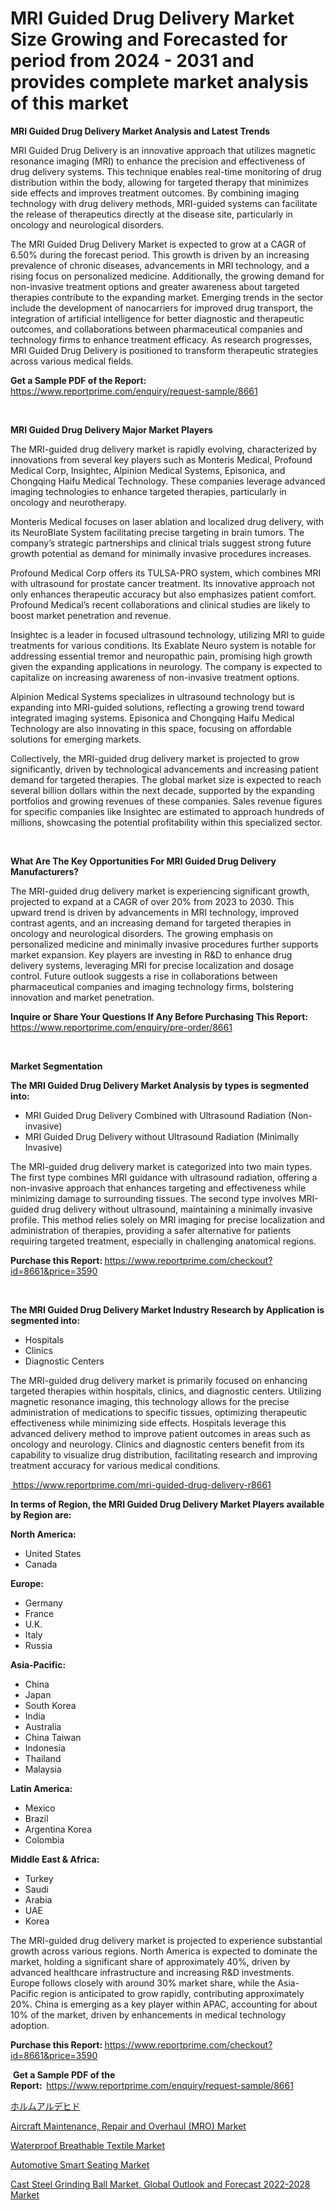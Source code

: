 <p><h1>MRI Guided Drug Delivery Market Size Growing and Forecasted for period from 2024 - 2031 and provides complete market analysis of this market</h1></p><p><strong>MRI Guided Drug Delivery Market Analysis and Latest Trends</strong></p>
<p><p>MRI Guided Drug Delivery is an innovative approach that utilizes magnetic resonance imaging (MRI) to enhance the precision and effectiveness of drug delivery systems. This technique enables real-time monitoring of drug distribution within the body, allowing for targeted therapy that minimizes side effects and improves treatment outcomes. By combining imaging technology with drug delivery methods, MRI-guided systems can facilitate the release of therapeutics directly at the disease site, particularly in oncology and neurological disorders.</p><p>The MRI Guided Drug Delivery Market is expected to grow at a CAGR of 6.50% during the forecast period. This growth is driven by an increasing prevalence of chronic diseases, advancements in MRI technology, and a rising focus on personalized medicine. Additionally, the growing demand for non-invasive treatment options and greater awareness about targeted therapies contribute to the expanding market. Emerging trends in the sector include the development of nanocarriers for improved drug transport, the integration of artificial intelligence for better diagnostic and therapeutic outcomes, and collaborations between pharmaceutical companies and technology firms to enhance treatment efficacy. As research progresses, MRI Guided Drug Delivery is positioned to transform therapeutic strategies across various medical fields.</p></p>
<p><strong>Get a Sample PDF of the Report:&nbsp;</strong> <a href="https://www.reportprime.com/enquiry/request-sample/8661">https://www.reportprime.com/enquiry/request-sample/8661</a></p>
<p>&nbsp;</p>
<p><strong>MRI Guided Drug Delivery Major Market Players</strong></p>
<p><p>The MRI-guided drug delivery market is rapidly evolving, characterized by innovations from several key players such as Monteris Medical, Profound Medical Corp, Insightec, Alpinion Medical Systems, Episonica, and Chongqing Haifu Medical Technology. These companies leverage advanced imaging technologies to enhance targeted therapies, particularly in oncology and neurotherapy.</p><p>Monteris Medical focuses on laser ablation and localized drug delivery, with its NeuroBlate System facilitating precise targeting in brain tumors. The company’s strategic partnerships and clinical trials suggest strong future growth potential as demand for minimally invasive procedures increases.</p><p>Profound Medical Corp offers its TULSA-PRO system, which combines MRI with ultrasound for prostate cancer treatment. Its innovative approach not only enhances therapeutic accuracy but also emphasizes patient comfort. Profound Medical’s recent collaborations and clinical studies are likely to boost market penetration and revenue.</p><p>Insightec is a leader in focused ultrasound technology, utilizing MRI to guide treatments for various conditions. Its Exablate Neuro system is notable for addressing essential tremor and neuropathic pain, promising high growth given the expanding applications in neurology. The company is expected to capitalize on increasing awareness of non-invasive treatment options.</p><p>Alpinion Medical Systems specializes in ultrasound technology but is expanding into MRI-guided solutions, reflecting a growing trend toward integrated imaging systems. Episonica and Chongqing Haifu Medical Technology are also innovating in this space, focusing on affordable solutions for emerging markets.</p><p>Collectively, the MRI-guided drug delivery market is projected to grow significantly, driven by technological advancements and increasing patient demand for targeted therapies. The global market size is expected to reach several billion dollars within the next decade, supported by the expanding portfolios and growing revenues of these companies. Sales revenue figures for specific companies like Insightec are estimated to approach hundreds of millions, showcasing the potential profitability within this specialized sector.</p></p>
<p>&nbsp;</p>
<p><strong>What Are The Key Opportunities For MRI Guided Drug Delivery Manufacturers?</strong></p>
<p><p>The MRI-guided drug delivery market is experiencing significant growth, projected to expand at a CAGR of over 20% from 2023 to 2030. This upward trend is driven by advancements in MRI technology, improved contrast agents, and an increasing demand for targeted therapies in oncology and neurological disorders. The growing emphasis on personalized medicine and minimally invasive procedures further supports market expansion. Key players are investing in R&D to enhance drug delivery systems, leveraging MRI for precise localization and dosage control. Future outlook suggests a rise in collaborations between pharmaceutical companies and imaging technology firms, bolstering innovation and market penetration.</p></p>
<p><strong>Inquire or Share Your Questions If Any Before Purchasing This Report:</strong> <a href="https://www.reportprime.com/enquiry/pre-order/8661">https://www.reportprime.com/enquiry/pre-order/8661</a></p>
<p>&nbsp;</p>
<p><strong>Market Segmentation</strong></p>
<p><strong>The MRI Guided Drug Delivery Market Analysis by types is segmented into:</strong></p>
<p><ul><li>MRI Guided Drug Delivery Combined with Ultrasound Radiation (Non-invasive)</li><li>MRI Guided Drug Delivery without Ultrasound Radiation (Minimally Invasive)</li></ul></p>
<p><p>The MRI-guided drug delivery market is categorized into two main types. The first type combines MRI guidance with ultrasound radiation, offering a non-invasive approach that enhances targeting and effectiveness while minimizing damage to surrounding tissues. The second type involves MRI-guided drug delivery without ultrasound, maintaining a minimally invasive profile. This method relies solely on MRI imaging for precise localization and administration of therapies, providing a safer alternative for patients requiring targeted treatment, especially in challenging anatomical regions.</p></p>
<p><strong>Purchase this Report:&nbsp;</strong><a href="https://www.reportprime.com/checkout?id=8661&price=3590">https://www.reportprime.com/checkout?id=8661&price=3590</a></p>
<p>&nbsp;</p>
<p><strong>The MRI Guided Drug Delivery Market Industry Research by Application is segmented into:</strong></p>
<p><ul><li>Hospitals</li><li>Clinics</li><li>Diagnostic Centers</li></ul></p>
<p><p>The MRI-guided drug delivery market is primarily focused on enhancing targeted therapies within hospitals, clinics, and diagnostic centers. Utilizing magnetic resonance imaging, this technology allows for the precise administration of medications to specific tissues, optimizing therapeutic effectiveness while minimizing side effects. Hospitals leverage this advanced delivery method to improve patient outcomes in areas such as oncology and neurology. Clinics and diagnostic centers benefit from its capability to visualize drug distribution, facilitating research and improving treatment accuracy for various medical conditions.</p></p>
<p><a href="https://www.reportprime.com/mri-guided-drug-delivery-r8661">&nbsp;https://www.reportprime.com/mri-guided-drug-delivery-r8661</a></p>
<p><strong>In terms of Region, the MRI Guided Drug Delivery Market Players available by Region are:</strong></p>
<p>
    <p> <strong> North America: </strong>
        <ul>
            <li>United States</li>
            <li>Canada</li>
        </ul>
        </p> 
    <p> <strong> Europe: </strong>
        <ul>
            <li>Germany</li>
            <li>France</li>
            <li>U.K.</li>
            <li>Italy</li>
            <li>Russia</li>
        </ul>
        </p> 
    <p> <strong> Asia-Pacific: </strong>
        <ul>
            <li>China</li>
            <li>Japan</li>
            <li>South Korea</li>
            <li>India</li>
            <li>Australia</li>
            <li>China Taiwan</li>
            <li>Indonesia</li>
            <li>Thailand</li>
            <li>Malaysia</li>
        </ul>
        </p> 
    <p> <strong> Latin America: </strong>
        <ul>
            <li>Mexico</li>
            <li>Brazil</li>
            <li>Argentina Korea</li>
            <li>Colombia</li>
        </ul>
        </p> 
    <p> <strong> Middle East & Africa: </strong>
        <ul>
            <li>Turkey</li>
            <li>Saudi</li>
            <li>Arabia</li>
            <li>UAE</li>
            <li>Korea</li>
        </ul>
    </p>
    </p>
<p><p>The MRI-guided drug delivery market is projected to experience substantial growth across various regions. North America is expected to dominate the market, holding a significant share of approximately 40%, driven by advanced healthcare infrastructure and increasing R&D investments. Europe follows closely with around 30% market share, while the Asia-Pacific region is anticipated to grow rapidly, contributing approximately 20%. China is emerging as a key player within APAC, accounting for about 10% of the market, driven by enhancements in medical technology adoption.</p></p>
<p><strong>Purchase this Report: </strong><a href="https://www.reportprime.com/checkout?id=8661&price=3590">https://www.reportprime.com/checkout?id=8661&price=3590</a></p>
<p>&nbsp;<strong>Get a Sample PDF of the Report:&nbsp;&nbsp;</strong><a href="https://www.reportprime.com/enquiry/request-sample/8661">https://www.reportprime.com/enquiry/request-sample/8661</a></p>
<p><strong></strong></p>
<p><p><a href="https://medium.com/@alenaieme/formaldehyde-market-%E3%81%AE%E3%82%B0%E3%83%AD%E3%83%BC%E3%83%90%E3%83%AB%E5%B8%82%E5%A0%B4%E6%A6%82%E8%A6%81%E3%81%AF-%E4%B8%96%E7%95%8C%E3%81%8A%E3%82%88%E3%81%B3%E4%B8%BB%E8%A6%81%E5%B8%82%E5%A0%B4%E3%81%AB%E3%81%8A%E3%81%91%E3%82%8B%E6%A5%AD%E7%95%8C%E3%81%AB%E5%BD%B1%E9%9F%BF%E3%82%92%E4%B8%8E%E3%81%88%E3%82%8B%E4%B8%BB%E8%A6%81%E3%81%AA%E3%83%88%E3%83%AC%E3%83%B3%E3%83%89%E3%81%AB%E3%81%A4%E3%81%84%E3%81%A6-%E7%8B%AC%E8%87%AA%E3%81%AE%E8%A6%96%E7%82%B9%E3%82%92%E6%8F%90%E4%BE%9B%E3%81%97%E3%81%BE%E3%81%99-f525b140d768">ホルムアルデヒド</a></p><p><a href="https://issuu.com/reportprime-2/docs/aircraft-maintenance-repair-and-ove_21f78376c44230">Aircraft Maintenance, Repair and Overhaul (MRO) Market</a></p><p><a href="https://www.linkedin.com/pulse/global-waterproof-breathable-textile-industry-types-applications-fpvuc?trackingId=g19UPKdvR%2FGagzU7tdapGg%3D%3D">Waterproof Breathable Textile Market</a></p><p><a href="https://issuu.com/reportprime-2/docs/automotive-smart-seating-market-siz_b7e198c21b676b">Automotive Smart Seating Market</a></p><p><a href="https://medium.com/@gracielawharris42024/the-cast-steel-grinding-ball-market-global-outlook-and-forecast-2022-2028-market-is-anticipated-80622b6cf7ff">Cast Steel Grinding Ball Market, Global Outlook and Forecast 2022-2028 Market</a></p></p>